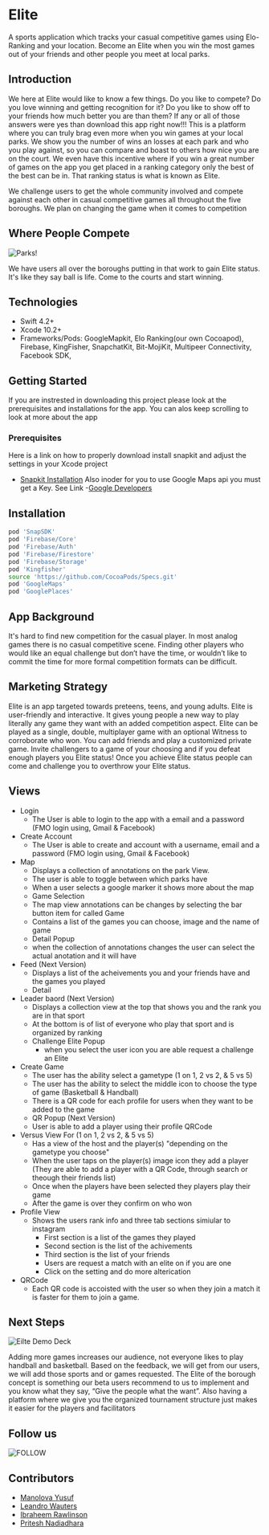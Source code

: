 # Elite
A sports application which tracks your casual competitive games using Elo-Ranking and your location. Become an Elite when you win the most games out of your friends and other people you meet at local parks. 


## Introduction 
We here at Elite would like to know a few things. Do you like to compete? Do you love winning and getting recognition for it?
Do you like to show off to your friends how much better you are than them? If any or all of those answers were yes than download this app right now!!! This is a platform where you can truly brag even more when you win games at your local parks. We show you the number of wins an losses at each park and who you play against, so you can compare and boast to others how nice you are on the court. We even have this incentive where if you win a great number of games on the app you get placed in a ranking category only the best of the best can be in. That ranking status is what is known as Elite. 


We challenge users to get the whole community involved and compete against each other in casual competitive games all throughout the five boroughs. We plan on changing the game when it comes to competition 


## Where People Compete 

![Parks!](https://user-images.githubusercontent.com/43886009/60988925-b735b580-a312-11e9-8dc9-959c3c46ec1c.png)


We have users all over the boroughs putting in that work to gain Elite status. It's like they say ball is life. Come to the courts and start winning.

## Technologies

* Swift 4.2+
* Xcode 10.2+
* Frameworks/Pods: GoogleMapkit, Elo Ranking(our own Cocoapod), Firebase, KingFisher, SnapchatKit, Bit-MojiKit, Multipeer Connectivity, Facebook SDK‬,

## Getting Started
If you are instrested in downloading this project please look at the prerequisites and installations for the app. You can alos keep scrolling to look at more about the app

### Prerequisites
Here is a link on how to properly download install snapkit and adjust the settings in your Xcode project
- [Snapkit Installation](https://medium.com/adventures-in-ios-mobile-app-development/snapchat-snap-kit-sdk-tutorial-for-ios-swift-311863074bab)
Also inoder for you to use Google Maps api you must get a Key. See Link
-[Google Developers](https://developers.google.com/maps/documentation/ios-sdk/start)

## Installation
```bash
pod 'SnapSDK'
pod 'Firebase/Core'
pod 'Firebase/Auth'
pod 'Firebase/Firestore'
pod 'Firebase/Storage'
pod 'Kingfisher'
source 'https://github.com/CocoaPods/Specs.git'
pod 'GoogleMaps'
pod 'GooglePlaces'
```
## App Background
It's hard to find new competition for the casual player. In most analog games there is no casual competitive scene. Finding other players who would like an equal challenge but don’t have the time, or wouldn’t like to commit the time for more formal competition formats can be difficult. 

## Marketing Strategy
Elite is an app targeted towards preteens, teens, and young adults. Elite is user-friendly and interactive. It gives young people a new way to play literally any game they want with an added competition aspect. Elite can be played as a single, double, multiplayer game with an optional Witness to corroborate who won. You can add friends and play a customized private game. Invite challengers to a game of your choosing and if you defeat enough players you   Elite status! Once you achieve Elite status people can come and challenge you to overthrow your Elite status.

## Views
* Login
  - The User is able to login to the app with a email and a password (FMO login using, Gmail & Facebook)
* Create Account
  - The User is able to create and account  with a username, email and a password (FMO login using, Gmail & Facebook)
* Map 
  - Displays a collection of annotations on the park View.
  - The user is able to toggle between which parks have 
  - When a user selects a google marker it shows more about the map
   * Game Selection
   - The map view annotations can be changes by selecting the bar button item for called Game
   - Contains a list of the games you can choose, image and the name of game
   * Detail Popup
   - when the collection of annotations changes the user can select the actual anotation and it will have
* Feed (Next Version)
   - Displays a list of the acheivements you and your friends have and the games you played
  * Detail
* Leader baord (Next Version)
   - Displays a collection view at the top that shows you and the rank you are in that sport
   - At the bottom is of list of everyone who play that sport and is organized by ranking 
  * Challenge Elite Popup
    - when you select the user icon you are able request a challenge an Elite 
* Create Game
   - The user has the ability select a gametype (1 on 1, 2 vs 2, & 5 vs 5)
   - The user has the ability to select the middle icon to choose the type of game (Basketball & Handball)
   -  There is a QR code for each profile for users when they want to be added to the game
  * QR Popup (Next Version)
   - User is able to add a player using their profile QRCode
* Versus View For (1 on 1, 2 vs 2, & 5 vs 5)
  - Has a view of the host and the player(s) "depending on the gametype you choose"
  - When the user taps on the player(s) image icon they add a player (They are able to add a player with a QR Code, through search or theough their friends list)
  - Once when the players have been selected they players play their game
  - After the game is over they confirm on who won 
* Profile View
  - Shows  the users rank info and three tab sections simiular to instagram
    - First section is a list of the games they played
    - Second section is the list of the achivements 
    - Third section is the list of your friends 
    - Users are request a match with an elite on if you are one
    - Click on the setting and do more alterication 
 * QRCode
    - Each QR code is accoisted with the user so when they join a match it is faster for them to join a game.  
 
 
 ## Next Steps
 
![Eilte Demo Deck](https://user-images.githubusercontent.com/43886009/60990798-35945680-a317-11e9-8903-21b16c4eef8a.png)

Adding more games increases our audience, not everyone likes to play handball and basketball. Based on the feedback, we will get from our users, we will add those sports and or games requested. The Elite of the borough concept is something our beta users recommend to us to implement and you know what they say, “Give the people what the want”. Also having a platform where we give you the organized tournament structure just makes it easier for the players and facilitators

## Follow us

![FOLLOW](https://user-images.githubusercontent.com/43886009/60990607-d0d8fc00-a316-11e9-9255-da579d720dc0.png)
 
## Contributors
- [Manolova Yusuf](https://github.com/manolovayusuf)
- [Leandro Wauters](https://github.com/leandrowauters)
- [Ibraheem Rawlinson](https://github.com/Ibraheemraw)
- [Pritesh Nadiadhara](https://github.com/PNadiadhara)

